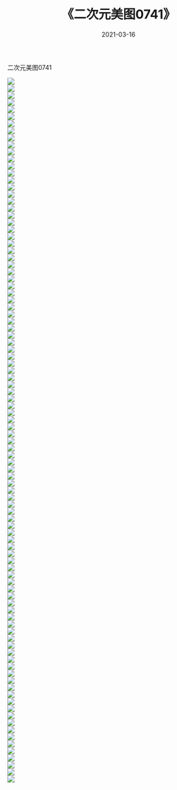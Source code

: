 ﻿---
layout: post
title:  《二次元美图0741》
date:   2021-03-16
img: http://imgx.orgx.ga/二次元/2021/二次元美图0741/000.jpg
categories: [美女, 清纯, 唯美]
---

二次元美图0741

 ![](http://imgx.orgx.ga/二次元/2021/二次元美图0741/001.png) <br>![](http://imgx.orgx.ga/二次元/2021/二次元美图0741/002.png) <br>![](http://imgx.orgx.ga/二次元/2021/二次元美图0741/003.png) <br>![](http://imgx.orgx.ga/二次元/2021/二次元美图0741/004.png) <br>![](http://imgx.orgx.ga/二次元/2021/二次元美图0741/005.png) <br>![](http://imgx.orgx.ga/二次元/2021/二次元美图0741/006.png) <br>![](http://imgx.orgx.ga/二次元/2021/二次元美图0741/007.png) <br>![](http://imgx.orgx.ga/二次元/2021/二次元美图0741/008.png) <br>![](http://imgx.orgx.ga/二次元/2021/二次元美图0741/009.png) <br>![](http://imgx.orgx.ga/二次元/2021/二次元美图0741/010.png) <br>![](http://imgx.orgx.ga/二次元/2021/二次元美图0741/011.png) <br>![](http://imgx.orgx.ga/二次元/2021/二次元美图0741/012.png) <br>![](http://imgx.orgx.ga/二次元/2021/二次元美图0741/013.png) <br>![](http://imgx.orgx.ga/二次元/2021/二次元美图0741/014.png) <br>![](http://imgx.orgx.ga/二次元/2021/二次元美图0741/015.png) <br>![](http://imgx.orgx.ga/二次元/2021/二次元美图0741/016.png) <br>![](http://imgx.orgx.ga/二次元/2021/二次元美图0741/017.png) <br>![](http://imgx.orgx.ga/二次元/2021/二次元美图0741/018.png) <br>![](http://imgx.orgx.ga/二次元/2021/二次元美图0741/019.png) <br>![](http://imgx.orgx.ga/二次元/2021/二次元美图0741/020.png) <br>![](http://imgx.orgx.ga/二次元/2021/二次元美图0741/021.png) <br>![](http://imgx.orgx.ga/二次元/2021/二次元美图0741/022.png) <br>![](http://imgx.orgx.ga/二次元/2021/二次元美图0741/023.png) <br>![](http://imgx.orgx.ga/二次元/2021/二次元美图0741/024.png) <br>![](http://imgx.orgx.ga/二次元/2021/二次元美图0741/025.png) <br>![](http://imgx.orgx.ga/二次元/2021/二次元美图0741/026.png) <br>![](http://imgx.orgx.ga/二次元/2021/二次元美图0741/027.png) <br>![](http://imgx.orgx.ga/二次元/2021/二次元美图0741/028.png) <br>![](http://imgx.orgx.ga/二次元/2021/二次元美图0741/029.png) <br>![](http://imgx.orgx.ga/二次元/2021/二次元美图0741/030.png) <br>![](http://imgx.orgx.ga/二次元/2021/二次元美图0741/031.png) <br>![](http://imgx.orgx.ga/二次元/2021/二次元美图0741/032.png) <br>![](http://imgx.orgx.ga/二次元/2021/二次元美图0741/033.png) <br>![](http://imgx.orgx.ga/二次元/2021/二次元美图0741/034.png) <br>![](http://imgx.orgx.ga/二次元/2021/二次元美图0741/035.png) <br>![](http://imgx.orgx.ga/二次元/2021/二次元美图0741/036.png) <br>![](http://imgx.orgx.ga/二次元/2021/二次元美图0741/037.png) <br>![](http://imgx.orgx.ga/二次元/2021/二次元美图0741/038.png) <br>![](http://imgx.orgx.ga/二次元/2021/二次元美图0741/039.png) <br>![](http://imgx.orgx.ga/二次元/2021/二次元美图0741/040.png) <br>![](http://imgx.orgx.ga/二次元/2021/二次元美图0741/041.png) <br>![](http://imgx.orgx.ga/二次元/2021/二次元美图0741/042.png) <br>![](http://imgx.orgx.ga/二次元/2021/二次元美图0741/043.png) <br>![](http://imgx.orgx.ga/二次元/2021/二次元美图0741/044.png) <br>![](http://imgx.orgx.ga/二次元/2021/二次元美图0741/045.png) <br>![](http://imgx.orgx.ga/二次元/2021/二次元美图0741/046.png) <br>![](http://imgx.orgx.ga/二次元/2021/二次元美图0741/047.png) <br>![](http://imgx.orgx.ga/二次元/2021/二次元美图0741/048.png) <br>![](http://imgx.orgx.ga/二次元/2021/二次元美图0741/049.png) <br>![](http://imgx.orgx.ga/二次元/2021/二次元美图0741/050.png) <br>![](http://imgx.orgx.ga/二次元/2021/二次元美图0741/051.png) <br>![](http://imgx.orgx.ga/二次元/2021/二次元美图0741/052.png) <br>![](http://imgx.orgx.ga/二次元/2021/二次元美图0741/053.png) <br>![](http://imgx.orgx.ga/二次元/2021/二次元美图0741/054.png) <br>![](http://imgx.orgx.ga/二次元/2021/二次元美图0741/055.png) <br>![](http://imgx.orgx.ga/二次元/2021/二次元美图0741/056.png) <br>![](http://imgx.orgx.ga/二次元/2021/二次元美图0741/057.png) <br>![](http://imgx.orgx.ga/二次元/2021/二次元美图0741/058.png) <br>![](http://imgx.orgx.ga/二次元/2021/二次元美图0741/059.png) <br>![](http://imgx.orgx.ga/二次元/2021/二次元美图0741/060.png) <br>![](http://imgx.orgx.ga/二次元/2021/二次元美图0741/061.png) <br>![](http://imgx.orgx.ga/二次元/2021/二次元美图0741/062.png) <br>![](http://imgx.orgx.ga/二次元/2021/二次元美图0741/063.png) <br>![](http://imgx.orgx.ga/二次元/2021/二次元美图0741/064.png) <br>![](http://imgx.orgx.ga/二次元/2021/二次元美图0741/065.png) <br>![](http://imgx.orgx.ga/二次元/2021/二次元美图0741/066.png) <br>![](http://imgx.orgx.ga/二次元/2021/二次元美图0741/067.png) <br>![](http://imgx.orgx.ga/二次元/2021/二次元美图0741/068.png) <br>![](http://imgx.orgx.ga/二次元/2021/二次元美图0741/069.png) <br>![](http://imgx.orgx.ga/二次元/2021/二次元美图0741/070.png) <br>![](http://imgx.orgx.ga/二次元/2021/二次元美图0741/071.png) <br>![](http://imgx.orgx.ga/二次元/2021/二次元美图0741/072.png) <br>![](http://imgx.orgx.ga/二次元/2021/二次元美图0741/073.png) <br>![](http://imgx.orgx.ga/二次元/2021/二次元美图0741/074.png) <br>![](http://imgx.orgx.ga/二次元/2021/二次元美图0741/075.png) <br>![](http://imgx.orgx.ga/二次元/2021/二次元美图0741/076.png) <br>![](http://imgx.orgx.ga/二次元/2021/二次元美图0741/077.png) <br>![](http://imgx.orgx.ga/二次元/2021/二次元美图0741/078.png) <br>![](http://imgx.orgx.ga/二次元/2021/二次元美图0741/079.png) <br>![](http://imgx.orgx.ga/二次元/2021/二次元美图0741/080.png) <br>![](http://imgx.orgx.ga/二次元/2021/二次元美图0741/081.png) <br>![](http://imgx.orgx.ga/二次元/2021/二次元美图0741/082.png) <br>![](http://imgx.orgx.ga/二次元/2021/二次元美图0741/083.png) <br>![](http://imgx.orgx.ga/二次元/2021/二次元美图0741/084.png) <br>![](http://imgx.orgx.ga/二次元/2021/二次元美图0741/085.png) <br>![](http://imgx.orgx.ga/二次元/2021/二次元美图0741/086.png) <br>![](http://imgx.orgx.ga/二次元/2021/二次元美图0741/087.png) <br>![](http://imgx.orgx.ga/二次元/2021/二次元美图0741/088.png) <br>![](http://imgx.orgx.ga/二次元/2021/二次元美图0741/089.png) <br>![](http://imgx.orgx.ga/二次元/2021/二次元美图0741/090.png) <br>![](http://imgx.orgx.ga/二次元/2021/二次元美图0741/091.png) <br>![](http://imgx.orgx.ga/二次元/2021/二次元美图0741/092.png) <br>![](http://imgx.orgx.ga/二次元/2021/二次元美图0741/093.png) <br>![](http://imgx.orgx.ga/二次元/2021/二次元美图0741/094.png) <br>![](http://imgx.orgx.ga/二次元/2021/二次元美图0741/095.png) <br>![](http://imgx.orgx.ga/二次元/2021/二次元美图0741/096.png) <br>![](http://imgx.orgx.ga/二次元/2021/二次元美图0741/097.png) <br>![](http://imgx.orgx.ga/二次元/2021/二次元美图0741/098.png) <br>![](http://imgx.orgx.ga/二次元/2021/二次元美图0741/099.png) <br>![](http://imgx.orgx.ga/二次元/2021/二次元美图0741/100.png) <br>